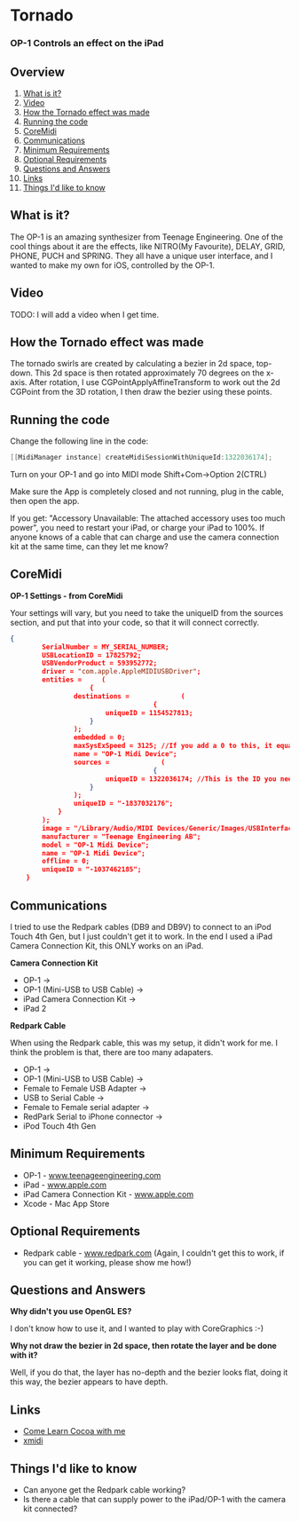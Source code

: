 # Tornado

### OP-1 Controls an effect on the iPad

Overview
---------

01. [What is it?](https://github.com/Gameweaver/Tornado#what-is-it?)
02. [Video](https://github.com/Gameweaver/Tornado#video)
03. [How the Tornado effect was made](https://github.com/Gameweaver/Tornado#how-the-tornado-effect-was-made)
04. [Running the code](https://github.com/Gameweaver/Tornado#running-the-code)
05. [CoreMidi](https://github.com/Gameweaver/Tornado#coremidi)
06. [Communications](https://github.com/Gameweaver/Tornado#communications)
07. [Minimum Requirements](https://github.com/Gameweaver/Tornado#minimum-requirements)
08. [Optional Requirements](https://github.com/Gameweaver/Tornado#optional-requirements)
09. [Questions and Answers](https://github.com/Gameweaver/Tornado#questions-and-answers)
10. [Links](https://github.com/Gameweaver/Tornado#links)
11. [Things I'd like to know](https://github.com/Gameweaver/Tornado#things-id-like-to-know)

What is it?
-----------

The OP-1 is an amazing synthesizer from Teenage Engineering. One of the cool things
about it are the effects, like NITRO(My Favourite), DELAY, GRID, PHONE, PUCH and SPRING.
They all have a unique user interface, and I wanted to make my own for iOS, controlled
by the OP-1.

Video
-----

TODO: I will add a video when I get time.

How the Tornado effect was made
--------------------------------

The tornado swirls are created by calculating a bezier in 2d space, top-down.
This 2d space is then rotated approximately 70 degrees on the x-axis.
After rotation, I use CGPointApplyAffineTransform to work out the 2d CGPoint
from the 3D rotation, I then draw the bezier using these points.

Running the code
-----------------

Change the following line in the code:

```objective-c
[[MidiManager instance] createMidiSessionWithUniqueId:1322036174];
```

Turn on your OP-1 and go into MIDI mode Shift+Com->Option 2(CTRL)

Make sure the App is completely closed and not running, plug in the cable, then
open the app.

If you get: "Accessory Unavailable: The attached accessory uses too much power", you need
to restart your iPad, or charge your iPad to 100%. If anyone knows of a cable that
can charge and use the camera connection kit at the same time, can they let me know?

CoreMidi
--------

**OP-1 Settings - from CoreMidi**

Your settings will vary, but you need to take the uniqueID from the
sources section, and put that into your code, so that it will connect
correctly.

```json
{
	    SerialNumber = MY_SERIAL_NUMBER;
	    USBLocationID = 17825792;
	    USBVendorProduct = 593952772;
	    driver = "com.apple.AppleMIDIUSBDriver";
	    entities =     (
	                {
	            destinations =             (
	                                {
	                    uniqueID = 1154527813;
	                }
	            );
	            embedded = 0;
	            maxSysExSpeed = 3125; //If you add a 0 to this, it equals midi baud rate.
	            name = "OP-1 Midi Device";
	            sources =             (
	                                {
	                    uniqueID = 1322036174; //This is the ID you need to put into the code.
	                }
	            );
	            uniqueID = "-1837032176";
	        }
	    );
	    image = "/Library/Audio/MIDI Devices/Generic/Images/USBInterface.tiff";
	    manufacturer = "Teenage Engineering AB";
	    model = "OP-1 Midi Device";
	    name = "OP-1 Midi Device";
	    offline = 0;
	    uniqueID = "-1037462185";
	}
```

Communications
--------------

I tried to use the Redpark cables (DB9 and DB9V) to connect to an iPod Touch 4th Gen,
but I just couldn't get it to work. In the end I used a iPad Camera Connection Kit,
this ONLY works on an iPad.

**Camera Connection Kit**

* OP-1 ->
* OP-1 (Mini-USB to USB Cable) -> 
* iPad Camera Connection Kit -> 
* iPad 2

**Redpark Cable**

When using the Redpark cable, this was my setup, it didn't work for me. I think the problem
is that, there are too many adapaters.

* OP-1 -> 
* OP-1 (Mini-USB to USB Cable) -> 
* Female to Female USB Adapter ->
* USB to Serial Cable ->
* Female to Female serial adapter ->
* RedPark Serial to iPhone connector ->
* iPod Touch 4th Gen


Minimum Requirements
---------------------

* OP-1 - www.teenageengineering.com
* iPad - www.apple.com
* iPad Camera Connection Kit - www.apple.com
* Xcode - Mac App Store

Optional Requirements
----------------------

* Redpark cable - www.redpark.com (Again, I couldn't get this to work, if you can get it working, please show me how!)

Questions and Answers
----------------------

**Why didn't you use OpenGL ES?**

I don't know how to use it, and I wanted to play with CoreGraphics :-)

**Why not draw the bezier in 2d space, then rotate the layer and be done with it?**

Well, if you do that, the layer has no-depth and the bezier looks flat, 
doing it this way, the bezier appears to have depth. 

Links
-----------

* [Come Learn Cocoa with me](http://comelearncocoawithme.blogspot.co.uk/2011/08/reading-from-external-controllers-with.html)
* [xmidi](http://xmidi.com/blog/how-to-access-midi-devices-with-coremidi/)

Things I'd like to know
------------------------

* Can anyone get the Redpark cable working?
* Is there a cable that can supply power to the iPad/OP-1 with the camera kit connected?